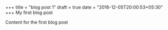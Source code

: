 +++
title = "blog post 1"
draft = true
date = "2016-12-05T20:00:53+05:30"
+++
My first blog post

<!--more-->
Content for the first blog post
